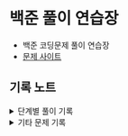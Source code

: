 # 백준 풀이 연습장

- 백준 코딩문제 풀이 연습장
- [문제 사이트](https://www.acmicpc.net/)


## 기록 노트
<details>
<summary>단계별 풀이 기록</summary>

- 단계별로_풀어보기 현재 진도 [확인](./C99_Step_by_Step/TRACKER.md)

### 1단계 - 입출력과 사칙연산 
- long long 타입이라는 친구도 있더라 [_>](./C99_Step_by_Step/Step01/10172.c)
```c 
    long long A, B, C;
    scanf("%lld %lld %lld", &A, &B, &C);
```
- c언어 큰따옴표(")출력은 \로 이스케이프 [_>](./C99_Step_by_Step/Step01/11382-롱롱.c)
<img src="./image/back01.png" width=350>

### 2단계 - 조건문
- 특이사항 無

### 3단계 - 반복문
- 가변 길이 배열은 c언어에서 안 된다고 알고 있었는데, C99이상 버전에서는 된다고 한다. malloc을 안 써도 된다니!
- Visual Stdio에서는 에러난다. [_>](./C99_Step_by_Step/Step03/10950-A+B.c)
<img src="./image/back02.png">

- 입력 -> 출력 -> 입력 -> 출력이 허용되는 줄도 모르고 어렵게 풀고 있었다... 즉, 지금까지는 배열을 쓸 필요가 없었음 [깨달음 _>](./C99_Step_by_Step/Step03/10952-A+B.c)

- C언어의 EOF에 대하여 [_>](./C99_Step_by_Step/Step03/10951-EOF.c) / [참고자료](https://ip99202.github.io/posts/C%EC%96%B8%EC%96%B4-eof-%EC%B2%98%EB%A6%AC%ED%95%98%EB%8A%94-%EB%B0%A9%EB%B2%95/)

### 4단계 - 1단계 배열
- 문제를 잘 읽어야 함과 적절한 자료형 선택의 중요성.[->](./C99_Step_by_Step/Step04/1546-평균.c)

### 5단계 - 문자열
- c언어에서 문자열 -> 정수로 받는 방법 [_>](./C99_Step_by_Step//Step05/11720-숫자합.c)
- c언어에서 scanf를 그냥 쓰면 공백 안 받음. [_>](./C99_Step_by_Step/Step05/1152-단어개수.c)
- 정수 -> 문자열 [_>](./C99_Step_by_Step/Step05/2908-큰숫자거꾸로.c)
- 쉽게 풀긴 했는데 더 좋은 방법이 있지 않을까 영 찝찝함 [_>](./C99_Step_by_Step/Step05/5622-다이얼전화.c)


### 6단계 - 심화 1

`-----------------------------------------`
</details>

<details>
    <summary> 기타 문제 기록</summary>
    <!-- <details>
        <summary> 1. 문제 이름</summary>
        - 내용
    </details> -->

</details>